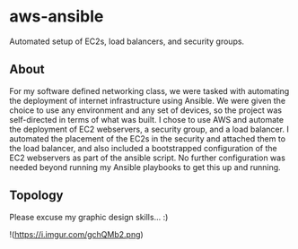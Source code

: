 # aws-ansible
Automated setup of EC2s, load balancers, and security groups.

## About

For my software defined networking class, we were tasked with automating the deployment of internet infrastructure using Ansible. We were given the choice to use any environment and any set of devices, so the project was self-directed in terms of what was built. I chose to use AWS and automate the deployment of EC2 webservers, a security group, and a load balancer. I automated the placement of the EC2s in the security and attached them to the load balancer, and also included a bootstrapped configuration of the EC2 webservers as part of the ansible script. No further configuration was needed beyond running my Ansible playbooks to get this up and running.

## Topology

Please excuse my graphic design skills... :)


!(https://i.imgur.com/gchQMb2.png)
